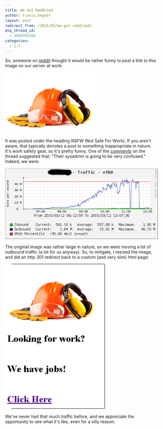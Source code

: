 ```yaml
---
title: We Got Reddited
author: travis.hegner
layout: post
redirect_from: /2015/03/we-got-reddited/
dsq_thread_id:
  - 3589792354
categories:
  - I.T.
---
```

So, someone on [reddit](http://www.reddit.com/r/firstworldanarchists/comments/2ys5r3/nsfw/) thought it would be rather funny to post a link to this image on our server at work:

![hardhatsmall](/images/hardhatsmall.jpg)

It was posted under the heading *NSFW* (Not Safe For Work). If you aren't aware, that typically denotes a post to something inappropriate in nature. It's work safety gear, so it's pretty funny. One of the [comments](http://www.reddit.com/r/firstworldanarchists/comments/2ys5r3/nsfw/cpcn224) on the thread suggested that: "Their sysadmin is going to be very confused." Indeed, we were:

![reddit_hit](/images/reddit_hit.png)

The original image was rather large in nature, so we were moving a lot of outbound traffic (a lot for us anyway). So, to mitigate, I resized the image, and did an http 301 redirect back to a custom (and very slim) html page:

![reddit_landing](/images/reddit_landing.png)

We've never had that much traffic before, and we appreciate the opportunity to see what it's like, even for a silly reason.
